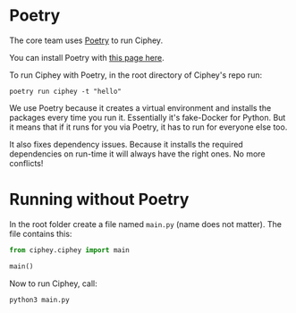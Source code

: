 # Poetry
The core team uses [Poetry](https://python-poetry.org/) to run Ciphey. 

You can install Poetry with [this page here](https://python-poetry.org/docs/).

To run Ciphey with Poetry, in the root directory of Ciphey's repo run:

```
poetry run ciphey -t "hello"
```

We use Poetry because it creates a virtual environment and installs the packages every time you run it. Essentially it's fake-Docker for Python. But it means that if it runs for you via Poetry, it has to run for everyone else too. 

It also fixes dependency issues. Because it installs the required dependencies on run-time it will always have the right ones. No more conflicts!

# Running without Poetry

In the root folder create a file named `main.py` (name does not matter). The file contains this:

```python
from ciphey.ciphey import main

main()
```

Now to run Ciphey, call:

```console
python3 main.py
```